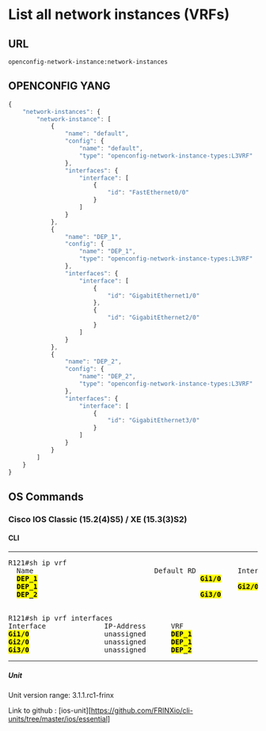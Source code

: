 # List all network instances (VRFs)

## URL

```
openconfig-network-instance:network-instances
```

## OPENCONFIG YANG

```javascript
{
    "network-instances": {
        "network-instance": [
            {
                "name": "default",
                "config": {
                    "name": "default",
                    "type": "openconfig-network-instance-types:L3VRF"
                },
                "interfaces": {
                    "interface": [
                        {
                            "id": "FastEthernet0/0"
                        }
                    ]
                }
            },
            {
                "name": "DEP_1",
                "config": {
                    "name": "DEP_1",
                    "type": "openconfig-network-instance-types:L3VRF"
                },
                "interfaces": {
                    "interface": [
                        {
                            "id": "GigabitEthernet1/0"
                        },
                        {
                            "id": "GigabitEthernet2/0"
                        }
                    ]
                }
            },
            {
                "name": "DEP_2",
                "config": {
                    "name": "DEP_2",
                    "type": "openconfig-network-instance-types:L3VRF"
                },
                "interfaces": {
                    "interface": [
                        {
                            "id": "GigabitEthernet3/0"
                        }
                    ]
                }
            }
        ]
    }
}
```

## OS Commands

### Cisco IOS Classic (15.2(4)S5) / XE (15.3(3)S2)

#### CLI

---
<pre>
R121#sh ip vrf
  Name                             Default RD          Interfaces
  <b><mark>DEP_1</b></mark>                            <not set>           <b><mark>Gi1/0</b></mark>
  <b><mark>DEP_1</b></mark>                                                <b><mark>Gi2/0</b></mark>
  <b><mark>DEP_2</b></mark>                            <not set>           <b><mark>Gi3/0</b></mark>


R121#sh ip vrf interfaces 
Interface              IP-Address      VRF                              Protocol
<b><mark>Gi1/0</b></mark>                  unassigned      <b><mark>DEP_1</b></mark>                            down
<b><mark>Gi2/0</b></mark>                  unassigned      <b><mark>DEP_1</b></mark>                            down
<b><mark>Gi3/0</b></mark>                  unassigned      <b><mark>DEP_2</b></mark>                            down
</pre>
---

##### Unit

Unit version range: 3.1.1.rc1-frinx

Link to github : [ios-unit][https://github.com/FRINXio/cli-units/tree/master/ios/essential]
